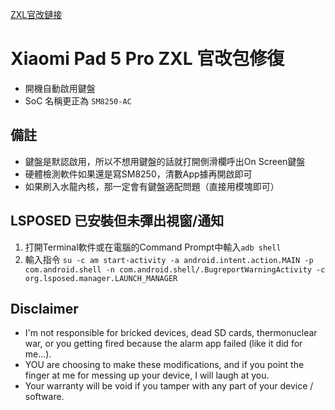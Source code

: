  [ZXL官改鏈接](https://www.uotan.cn/resources/hyperos_2-0-7_for_-5pro.677/)
# Xiaomi Pad 5 Pro ZXL 官改包修復
- 開機自動啟用鍵盤
- SoC 名稱更正為 `SM8250-AC`

## 備註
- 鍵盤是默認啟用，所以不想用鍵盤的話就打開側滑欄呼出On Screen鍵盤
- 硬體檢測軟件如果還是寫SM8250，清數App據再開啟即可
- 如果刷入水龍內核，那一定會有鍵盤適配問題（直接用模塊即可）

## LSPOSED 已安裝但未彈出視窗/通知
1. 打開Terminal軟件或在電腦的Command Prompt中輸入`adb shell`
2. 輸入指令 `su -c am start-activity -a android.intent.action.MAIN -p com.android.shell -n com.android.shell/.BugreportWarningActivity -c org.lsposed.manager.LAUNCH_MANAGER`

## Disclaimer
* I'm not responsible for bricked devices, dead SD cards, thermonuclear war, or you getting fired because the alarm app failed (like it did for me...).
* YOU are choosing to make these modifications, and if you point the finger at me for messing up your device, I will laugh at you.
* Your warranty will be void if you tamper with any part of your device / software.
